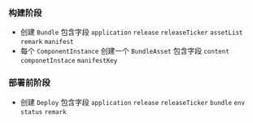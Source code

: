 ### 构建阶段
- 创建 `Bundle` 包含字段 `application` `release` `releaseTicker` `assetList` `remark` `manifest` 
- 每个 `ComponentInstance` 创建一个 `BundleAsset` 包含字段 `content` `componetInstace` `manifestKey`

### 部署前阶段
- 创建 `Deploy` 包含字段 `application` `release` `releaseTicker` `bundle` `env` `status` `remark`


